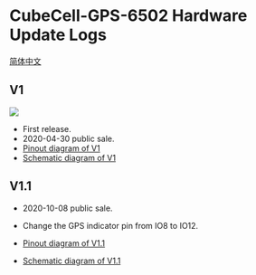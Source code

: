 # CubeCell-GPS-6502 Hardware Update Logs
[简体中文](https://heltec-automation.readthedocs.io/zh_CN/latest/cubecell/dev-board/htcc-ab02s/hardware_update_log.html)

## V1

![](img/hardware_update_log/01.png)

- First release.
- 2020-04-30 public sale.
- [Pinout diagram of V1](http://resource.heltec.cn/download/CubeCell/HTCC-AB02S/HTCC-AB02S_PinoutDiagram.pdf)
- [Schematic diagram of V1](http://resource.heltec.cn/download/CubeCell/HTCC-AB02S/HTCC-AB02S_SchematicDiagram.pdf)

## V1.1

- 2020-10-08 public sale.
- Change the GPS indicator pin from IO8 to IO12.
- [Pinout diagram of V1.1](http://resource.heltec.cn/download/CubeCell/HTCC-AB02S/HTCC-AB02S_PinoutDiagram.pdf)

- [Schematic diagram of V1.1](https://resource.heltec.cn/download/CubeCell/HTCC-AB02S/HTCC-AB02S_SchematicDiagram_V1.1.pdf)